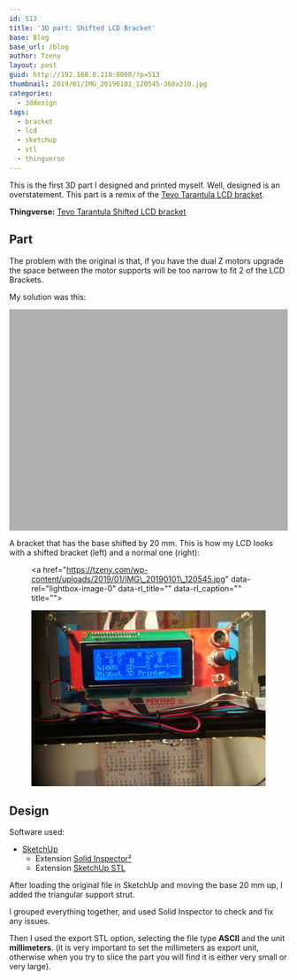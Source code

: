 ```yaml
---
id: 513
title: '3D part: Shifted LCD Bracket'
base: Blog
base_url: /blog
author: Tzeny
layout: post
guid: http://192.168.0.110:8000/?p=513
thumbnail: 2019/01/IMG_20190101_120545-360x210.jpg
categories:
  - 3ddesign
tags:
  - bracket
  - lcd
  - sketchup
  - stl
  - thingverse
---
```

This is the first 3D part I designed and printed myself. Well, designed is an overstatement. This part is a remix of the [Tevo Tarantula LCD bracket](https://www.thingiverse.com/thing:1622728).

**Thingverse:** [Tevo Tarantula Shifted LCD bracket](https://www.thingiverse.com/thing:3326501)

## Part

The problem with the original is that, if you have the dual Z motors upgrade the space between the motor supports will be too narrow to fit 2 of the LCD Brackets.

My solution was this: 

<link rel="stylesheet" type="text/css" href="http://tzeny.com/wp-content/plugins/canvasio3d-light/inc/css/style.css" />
</link>

<div class="canvasio3D" style='background-color:#afafaf;color:#000000;border:0px solid;border-color:#f6f6f6;max-width:600px;max-height:400px;width:100%;height:100%;overflow: hidden;-moz-box-shadow: 0 0 0px #888; -webkit-box-shadow: 0 0 0px#888; box-shadow: 0 0 0px #888;padding:0px;'>
  <div id="3D_0" data-parameter="{'loadingtext':'Loading ...','vector':'off','mousewheel':'on','backimg':'','reflection':'','refval':'0','floor':'off','floorheight':'42','objpath':'https:\/\/tzeny.com\/wp-content\/uploads\/2019\/01\/LCD_Bracket_Shifted.stl','texturpath':'','envtexturpath':'','objcol':'','objcolor':'0x0000ff','objscale':'1','objshadow':'off','width':'600','height':'400','dropshadow':'0','zoom':'50','textcol':'#000000','border':'0','bordercol':'#f6f6f6','backcol':'#afafaf','text':'','rollspeedx':'0','rollspeedy':'0','rollspeedh':'0','rollspeedv':'0','rollmode':'','mouse':'on','lightset':'1','lightrotate':'off','shine':'0','ambient':'0xaaa','fps':'','wincount':'0','_uploadUrl':'https:\/\/tzeny.com\/wp-content\/uploads','_picUrl':'http:\/\/tzeny.com\/wp-content\/plugins','lang':'en_US','help':'off','winCount':0}" style="width:600px;height:400px;">
  </div>
  
  <div id="caHandDiv_0" class="caHandDiv">
    <div class="caHpIcon" id="caHpIcon_0" style="top:0;left:0">
    </div>
  </div>
</div>

A bracket that has the base shifted by 20 mm. This is how my LCD looks with a shifted bracket (left) and a normal one (right):<figure class="wp-block-image"><a href="https://tzeny.com/wp-content/uploads/2019/01/IMG\_20190101\_120545.jpg" data-rel="lightbox-image-0" data-rl\_title="" data-rl\_caption="" title="">

![My helpful screenshot](/assets/img/posts/2019/01/IMG_20190101_120545-1024x768.jpg) </a></figure> 

## Design

Software used:

  * [SketchUp](https://www.sketchup.com/)
      * Extension [Solid Inspector²](https://extensions.sketchup.com/en/content/solid-inspector%C2%B2)
      * Extension [SketchUp STL](https://extensions.sketchup.com/en/content/sketchup-stl)

After loading the original file in SketchUp and moving the base 20 mm up, I added the triangular support strut.

I grouped everything together, and used Solid Inspector to check and fix any issues.

Then I used the export STL option, selecting the file type **ASCII** and the unit **millimeters**. (it is very important to set the millimeters as export unit, otherwise when you try to slice the part you will find it is either very small or very large).
